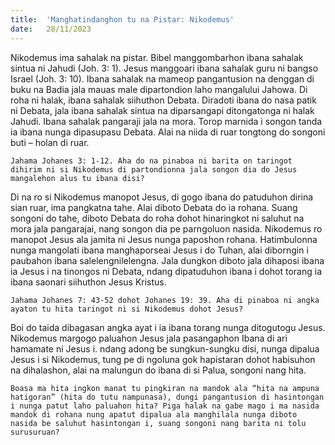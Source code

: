 ```yaml
---
title:  'Manghatindanghon tu na Pistar: Nikodemus'
date:   28/11/2023
---
```


Nikodemus ima sahalak na pistar. Bibel manggombarhon ibana sahalak sintua ni Jahudi (Joh. 3: 1). Jesus manggoari ibana sahalak guru ni bangso Israel (Joh. 3: 10). Ibana sahalak na mameop pangantusion na denggan di buku na Badia jala mauas male dipartondion laho mangalului Jahowa. Di roha ni halak, ibana sahalak siihuthon Debata. Diradoti ibana do nasa patik ni Debata, jala ibana sahalak sintua na diparsangapi ditongatonga ni halak Jahudi. Ibana sahalak pangaraji jala na mora. Torop marnida i songon tanda ia ibana nunga dipasupasu Debata. Alai na niida di ruar tongtong do songoni buti – holan di ruar.

`Jahama Johanes 3: 1-12. Aha do na pinaboa ni barita on taringot dihirim ni si Nikodemus di partondionna jala songon dia do Jesus mangalehon alus tu ibana disi?`

Di na ro si Nikodemus manopot Jesus, di gogo ibana do patuduhon dirina sian ruar, ima pangkatna tahe. Alai diboto Debata do ia rohana. Suang songoni do tahe, diboto Debata do roha dohot hinaringkot ni saluhut na mora jala pangarajai, nang songon dia pe parngoluon nasida. Nikodemus ro manopot Jesus ala jamita ni Jesus nunga paposhon rohana. Hatimbulonna nunga mangolati ibana manghaporseai Jesus i do Tuhan, alai diborngin i paubahon ibana salelengnilelengna. Jala dungkon diboto jala dihaposi ibana ia Jesus i na tinongos ni Debata, ndang dipatuduhon ibana i dohot torang ia ibana saonari siihuthon Jesus Kristus.

`Jahama Johanes 7: 43-52 dohot Johanes 19: 39. Aha di pinaboa ni angka ayaton tu hita taringot ni si Nikodemus dohot Jesus?`

Boi do taida dibagasan angka ayat i ia ibana torang nunga ditogutogu Jesus. Nikodemus margogo paluahon Jesus jala pasangaphon Ibana di ari hamamate ni Jesus i. ndang adong be sungkun-sungku disi, nunga dipalua Jesus i si Nikodemus, tung pe di ngoluna gok hapistaran dohot habisuhon na dihalashon, alai na malungun do ibana di si Palua, songoni nang hita.

`Boasa ma hita ingkon manat tu pingkiran na mandok ala “hita na ampuna hatigoran” (hita do tutu nampunasa), dungi pangantusion di hasintongan i nunga patut laho paluahon hita? Piga halak na gabe mago i ma nasida mandok di rohana nung apatut dipalua ala manghilala nunga diboto nasida be saluhut hasintongan i, suang songoni nang barita ni tolu surusuruan?`